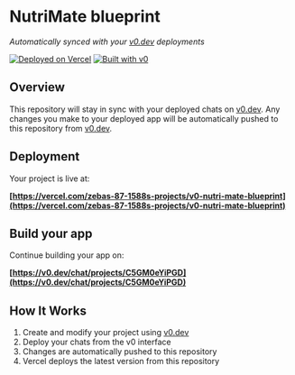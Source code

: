# NutriMate blueprint

*Automatically synced with your [v0.dev](https://v0.dev) deployments*

[![Deployed on Vercel](https://img.shields.io/badge/Deployed%20on-Vercel-black?style=for-the-badge&logo=vercel)](https://vercel.com/zebas-87-1588s-projects/v0-nutri-mate-blueprint)
[![Built with v0](https://img.shields.io/badge/Built%20with-v0.dev-black?style=for-the-badge)](https://v0.dev/chat/projects/C5GM0eYiPGD)

## Overview

This repository will stay in sync with your deployed chats on [v0.dev](https://v0.dev).
Any changes you make to your deployed app will be automatically pushed to this repository from [v0.dev](https://v0.dev).

## Deployment

Your project is live at:

**[https://vercel.com/zebas-87-1588s-projects/v0-nutri-mate-blueprint](https://vercel.com/zebas-87-1588s-projects/v0-nutri-mate-blueprint)**

## Build your app

Continue building your app on:

**[https://v0.dev/chat/projects/C5GM0eYiPGD](https://v0.dev/chat/projects/C5GM0eYiPGD)**

## How It Works

1. Create and modify your project using [v0.dev](https://v0.dev)
2. Deploy your chats from the v0 interface
3. Changes are automatically pushed to this repository
4. Vercel deploys the latest version from this repository